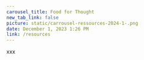 ```yaml
---
carousel_title: Food for Thought
new_tab_link: false
picture: static/carrousel-ressources-2024-1-.png
date: December 1, 2023 1:26 PM
link: /resources
---
```

xxx